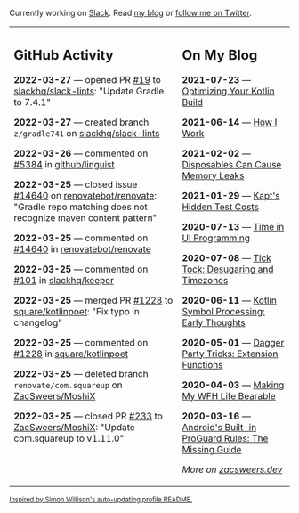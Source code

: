 Currently working on [Slack](https://slack.com/). Read [my blog](https://zacsweers.dev/) or [follow me on Twitter](https://twitter.com/ZacSweers).

<table><tr><td valign="top" width="60%">

## GitHub Activity
<!-- githubActivity starts -->
**2022-03-27** — opened PR [#19](https://github.com/slackhq/slack-lints/pull/19) to [slackhq/slack-lints](https://github.com/slackhq/slack-lints): "Update Gradle to 7.4.1"

**2022-03-27** — created branch `z/gradle741` on [slackhq/slack-lints](https://github.com/slackhq/slack-lints)

**2022-03-26** — commented on [#5384](https://github.com/github/linguist/pull/5384#issuecomment-1079630535) in [github/linguist](https://github.com/github/linguist)

**2022-03-25** — closed issue [#14640](https://github.com/renovatebot/renovate/issues/14640) on [renovatebot/renovate](https://github.com/renovatebot/renovate): "Gradle repo matching does not recognize maven content pattern"

**2022-03-25** — commented on [#14640](https://github.com/renovatebot/renovate/issues/14640#issuecomment-1079581023) in [renovatebot/renovate](https://github.com/renovatebot/renovate)

**2022-03-25** — commented on [#101](https://github.com/slackhq/keeper/issues/101#issuecomment-1079252952) in [slackhq/keeper](https://github.com/slackhq/keeper)

**2022-03-25** — merged PR [#1228](https://github.com/square/kotlinpoet/pull/1228) to [square/kotlinpoet](https://github.com/square/kotlinpoet): "Fix typo in changelog"

**2022-03-25** — commented on [#1228](https://github.com/square/kotlinpoet/pull/1228#issuecomment-1079126399) in [square/kotlinpoet](https://github.com/square/kotlinpoet)

**2022-03-25** — deleted branch `renovate/com.squareup` on [ZacSweers/MoshiX](https://github.com/ZacSweers/MoshiX)

**2022-03-25** — closed PR [#233](https://github.com/ZacSweers/MoshiX/pull/233) to [ZacSweers/MoshiX](https://github.com/ZacSweers/MoshiX): "Update com.squareup to v1.11.0"
<!-- githubActivity ends -->
</td><td valign="top" width="40%">

## On My Blog
<!-- blog starts -->
**2021-07-23** — [Optimizing Your Kotlin Build](https://www.zacsweers.dev/optimizing-your-kotlin-build/)

**2021-06-14** — [How I Work](https://www.zacsweers.dev/how-i-work/)

**2021-02-02** — [Disposables Can Cause Memory Leaks](https://www.zacsweers.dev/disposables-can-cause-memory-leaks/)

**2021-01-29** — [Kapt's Hidden Test Costs](https://www.zacsweers.dev/kapts-hidden-test-costs/)

**2020-07-13** — [Time in UI Programming](https://www.zacsweers.dev/time-in-ui/)

**2020-07-08** — [Tick Tock: Desugaring and Timezones](https://www.zacsweers.dev/ticktock-desugaring-timezones/)

**2020-06-11** — [Kotlin Symbol Processing: Early Thoughts](https://www.zacsweers.dev/kotlin-symbol-processor-early-thoughts/)

**2020-05-01** — [Dagger Party Tricks: Extension Functions](https://www.zacsweers.dev/dagger-party-tricks-extension-functions/)

**2020-04-03** — [Making My WFH Life Bearable](https://www.zacsweers.dev/making-wfh-life-bearable/)

**2020-03-16** — [Android's Built-in ProGuard Rules: The Missing Guide](https://www.zacsweers.dev/android-proguard-rules/)
<!-- blog ends -->
_More on [zacsweers.dev](https://zacsweers.dev/)_
</td></tr></table>

<sub><a href="https://simonwillison.net/2020/Jul/10/self-updating-profile-readme/">Inspired by Simon Willison's auto-updating profile README.</a></sub>